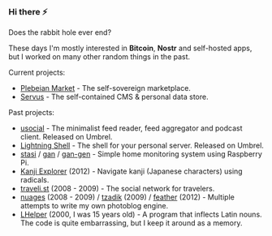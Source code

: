 ### Hi there ⚡

Does the rabbit hole ever end?

These days I'm mostly interested in **Bitcoin**, **Nostr** and self-hosted apps, but I worked on many other random things in the past.

Current projects:

* [Plebeian Market](https://github.com/PlebeianTech/plebeian-market) - The self-sovereign marketplace.
* [Servus](https://github.com/servuscms/servus) - The self-contained CMS & personal data store.

Past projects:

* [usocial](https://github.com/ibz/usocial) - The minimalist feed reader, feed aggregator and podcast client. Released on Umbrel.
* [Lightning Shell](https://github.com/ibz/lightning-shell) - The shell for your personal server. Released on Umbrel.
* [stasi](https://github.com/ibz/stasi) / [gan](https://github.com/ibz/gan) / [gan-gen](https://github.com/ibz/gan-gen) - Simple home monitoring system using Raspberry Pi.
* [Kanji Explorer](https://github.com/ibz/kanjiexplorer.com) (2012) - Navigate kanji (Japanese characters) using radicals.
* [traveli.st](https://github.com/ibz/travelist) (2008 - 2009) - The social network for travelers.
* [nuages](https://github.com/ibz/nuages) (2008 - 2009) / [tzadik](https://github.com/ibz/tzadik) (2009) / [feather](https://github.com/ibz/feather) (2012) - Multiple attempts to write my own photoblog engine.
* [LHelper](https://github.com/ibz/LHelper) (2000, I was 15 years old) - A program that inflects Latin nouns. The code is quite embarrassing, but I keep it around as a memory.
